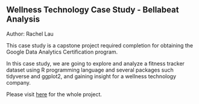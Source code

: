## Wellness Technology Case Study - Bellabeat Analysis
Author: Rachel Lau 

This case study is a capstone project required completion for obtaining the Google Data Analytics Certification program.

In this case study, we are going to explore and analyze a fitness tracker dataset using R programming language and several packages such tidyverse and ggplot2, and gaining insight for a wellness technology company.

Please visit [here](https://github.com/rachellct/Wellness_techonology_case_study/blob/main/case_study.md) for the whole project. 
